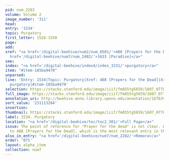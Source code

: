 ```yaml
---
pid: num_2283
volume: Volume 2
image_number: '311'
head:
entry: '1534'
topic: Purgatory
first_letter: 1526-1550
page:
add:
xref: "<a href='/digital-beehive/num2/num_0501/'>408 [Prayers for the Dead]</a>|<a
  href='/digital-beehive/num7/num_2482/'>1633 [Paradise]</a>"
see:
index: "<a href='/digital-beehive/index4/index_3231/'>purgatory</a>"
item: "#item-185ba9470"
unparsed:
line: 'Entry: 1534|Topic: Purgatory|Xref: 408 [Prayers for the Dead]|Xref: 1633 [Paradise]|Index:
  purgatory|#item-185ba9470'
selection: https://stacks.stanford.edu/image/iiif/fm855tg5659/1607_0778/410,3284,2855,742/full/0/default.jpg
full_image: https://stacks.stanford.edu/image/iiif/fm855tg5659/1607_0778/full/full/0/default.jpg
annotation_uri: http://beehive-anno.library.upenn.edu/annotation/1676396607151
sort_value: '231113284'
insertion:
thumbnail: https://stacks.stanford.edu/image/iiif/fm855tg5659/1607_0778/410,3284,600,180/250,/0/default.jpg
label: 1534. Purgatory
location: "<a href='/digital-beehive/toc/toc2_301/'>Full Page</a>"
issue: The point of reference for "Prayer for the dead" is not clear. We have linked
  to 408 [Prayers for the Dead], which is the most relevant entry in the Alvearium.
also_in_entry: "<a href='/digital-beehive/num7/num_2282/'>Remora</a>"
order: '071'
layout: alpha_item
collection: num7
---
```

